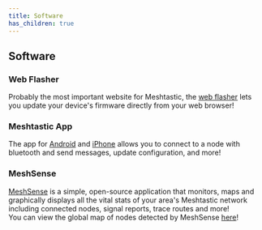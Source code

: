 ```yaml
---
title: Software
has_children: true
---
```


## Software
### Web Flasher   
Probably the most important website for Meshtastic, the [web flasher](https://flasher.meshtastic.org/) lets you update your device's firmware directly from your web browser! 
### Meshtastic App
The app for [Android](https://play.google.com/store/apps/details?id=com.geeksville.mesh&hl=en_US) and [iPhone](https://apps.apple.com/in/app/meshtastic/id1586432531) allows you to connect to a node with bluetooth and send messages, update configuration, and more! 
### MeshSense 
[MeshSense](https://affirmatech.com/meshsense) is a simple, open-source application that monitors, maps and graphically displays all the vital stats of your area's Meshtastic network including connected nodes, signal reports, trace routes and more!  
You can view the global map of nodes detected by MeshSense [here](https://meshsense.affirmatech.com/)!
